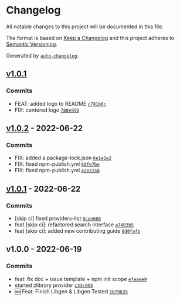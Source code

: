 # Changelog

All notable changes to this project will be documented in this file.

The format is based on [Keep a Changelog](https://keepachangelog.com/en/1.0.0/)
and this project adheres to [Semantic Versioning](https://semver.org/spec/v2.0.0.html).

Generated by [`auto-changelog`](https://github.com/CookPete/auto-changelog).

## [v1.0.1](https://github.com/consumet/consumet-extentions/compare/v1.0.2...v1.0.1)

### Commits

- FEAT: added logo to README [`c781b6c`](https://github.com/consumet/consumet-extentions/commit/c781b6cfdb977390d00f2759a21dbcb4a16d6a8c)
- FIX: centered logo [`780e950`](https://github.com/consumet/consumet-extentions/commit/780e9509f05c23567242d1666ed00698c0e74f3a)

## [v1.0.2](https://github.com/consumet/consumet-extentions/compare/v1.0.1...v1.0.2) - 2022-06-22

### Commits

- FIX: added a package-lock.json [`6e1e2e2`](https://github.com/consumet/consumet-extentions/commit/6e1e2e276c229504b83cd79b0301e4d7d2521859)
- FIX: fixed npm-publish.yml [`60fe7be`](https://github.com/consumet/consumet-extentions/commit/60fe7be235b24cfeb3a52b771fe3809a57f63498)
- FIX: fixed npm-publish.yml [`e2e2150`](https://github.com/consumet/consumet-extentions/commit/e2e2150ad6cb23752e0433a8ad034264f53c698a)

## [v1.0.1](https://github.com/consumet/consumet-extentions/compare/v1.0.0...v1.0.1) - 2022-06-22

### Commits

- [skip ci] fixed providers-list [`8cee088`](https://github.com/consumet/consumet-extentions/commit/8cee088102e31867f1084c726d74b6738f393b24)
- feat [skip ci]: refactored search interface [`a7403b5`](https://github.com/consumet/consumet-extentions/commit/a7403b5d4ab7f9fb594019f7ec1f5d96d70e6886)
- feat [skip ci]: added new contributing guide [`8d8fafb`](https://github.com/consumet/consumet-extentions/commit/8d8fafb2087abb003c83c8f1ac01ee98eda53fb3)

## v1.0.0 - 2022-06-19

### Commits

- feat: fix doc + issue template + npm init scope [`efeaee9`](https://github.com/consumet/consumet-extentions/commit/efeaee913d8a602cfb60468d4c5b1f46b24b8d26)
- started zlibrary provider [`c33c055`](https://github.com/consumet/consumet-extentions/commit/c33c055b3a2065e75f4571003e0267e7c0d240a5)
- 🆕 Feat: Finish Libgen & Libgen Tested [`1b79835`](https://github.com/consumet/consumet-extentions/commit/1b79835be747c8fbaee0656eeb0760c364cebc75)
